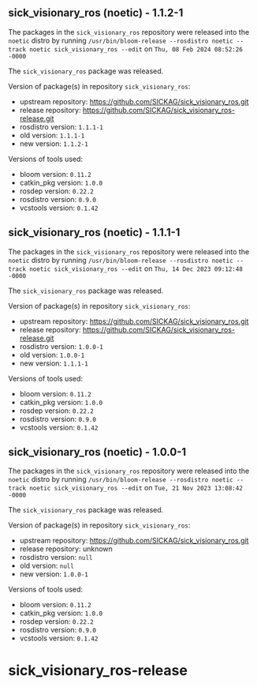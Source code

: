 ## sick_visionary_ros (noetic) - 1.1.2-1

The packages in the `sick_visionary_ros` repository were released into the `noetic` distro by running `/usr/bin/bloom-release --rosdistro noetic --track noetic sick_visionary_ros --edit` on `Thu, 08 Feb 2024 08:52:26 -0000`

The `sick_visionary_ros` package was released.

Version of package(s) in repository `sick_visionary_ros`:

- upstream repository: https://github.com/SICKAG/sick_visionary_ros.git
- release repository: https://github.com/SICKAG/sick_visionary_ros-release.git
- rosdistro version: `1.1.1-1`
- old version: `1.1.1-1`
- new version: `1.1.2-1`

Versions of tools used:

- bloom version: `0.11.2`
- catkin_pkg version: `1.0.0`
- rosdep version: `0.22.2`
- rosdistro version: `0.9.0`
- vcstools version: `0.1.42`


## sick_visionary_ros (noetic) - 1.1.1-1

The packages in the `sick_visionary_ros` repository were released into the `noetic` distro by running `/usr/bin/bloom-release --rosdistro noetic --track noetic sick_visionary_ros --edit` on `Thu, 14 Dec 2023 09:12:48 -0000`

The `sick_visionary_ros` package was released.

Version of package(s) in repository `sick_visionary_ros`:

- upstream repository: https://github.com/SICKAG/sick_visionary_ros.git
- release repository: https://github.com/SICKAG/sick_visionary_ros-release.git
- rosdistro version: `1.0.0-1`
- old version: `1.0.0-1`
- new version: `1.1.1-1`

Versions of tools used:

- bloom version: `0.11.2`
- catkin_pkg version: `1.0.0`
- rosdep version: `0.22.2`
- rosdistro version: `0.9.0`
- vcstools version: `0.1.42`


## sick_visionary_ros (noetic) - 1.0.0-1

The packages in the `sick_visionary_ros` repository were released into the `noetic` distro by running `/usr/bin/bloom-release --rosdistro noetic --track noetic sick_visionary_ros --edit` on `Tue, 21 Nov 2023 13:08:42 -0000`

The `sick_visionary_ros` package was released.

Version of package(s) in repository `sick_visionary_ros`:

- upstream repository: https://github.com/SICKAG/sick_visionary_ros.git
- release repository: unknown
- rosdistro version: `null`
- old version: `null`
- new version: `1.0.0-1`

Versions of tools used:

- bloom version: `0.11.2`
- catkin_pkg version: `1.0.0`
- rosdep version: `0.22.2`
- rosdistro version: `0.9.0`
- vcstools version: `0.1.42`


# sick_visionary_ros-release
